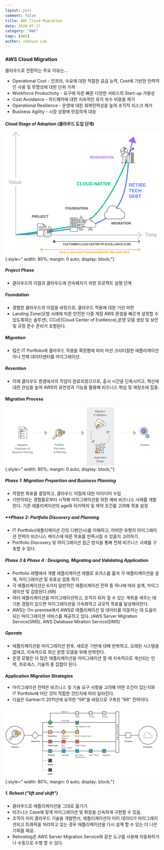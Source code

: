 ```yaml
---
layout: post
comment: false
title: AWS Cloud Migration
date: 2020-07-17
category: "AWS"
tags: [AWS]
author: Jaehyun Lee
---
```

### **AWS Cloud Migration**
클라우드로 전환하는 주요 이유는...
- Operational Cost - 인프라, 수요에 대한 적절한 공급 능력, Cost에 기반한 탄력적인 사용 및 투명성에 대한 단위 가격
- Workforce Productivity - 요구에 따른 빠른 다양한 서비스의 Start-up 가용성
- Cost Avoidance - 하드웨어에 대한 지속적인 유지 보수 비용을 제거
- Operational Resilience - 운영에 대한 회복탄력성을 높여 조직적 리스크 제거
- Business Agility - 시장 상황에 민첩하게 대응

#### **Cloud Stage of Adoption (클라우드 도입 단계)**
![Image](/assets/images/aws/cloud-stages-of-adoption.png){:style=" width:     80%; margin: 0 auto; display: block;"}

##### Project Phase
- 클라우드의 이점과 클라우드에 친숙해지기 위한 프로젝트 실행 단계

##### Foundation
- 경험한 클라우드의 이점을 바탕으로, 클라우드 적용에 대한 기반 마련
- Landing Zone(모범 사례에 따른 안전한 다중 계정 AWS 환경을 빠르게 설정할 수 있도록하는 솔루션), CCoE(Cloud Center of Exellence),운영 모델 생성 및 보안 및 규정 준수 준비가 포함된다.

##### Migration
- 많은 IT Portfolio에 클라우드 적용을 확장함에 따라 미션 크리티컬한 애플리케이션이나 전체 데이터센터를 마이그레이션.

##### Revention
- 이제 클라우드 환경에서의 작업이 완료되었으므로, 출시 시간을 단축시키고, 혁신에 대한 관심을 높여 AWS의 유연성과 기능을 활용해 비즈니스 혁심 및 재창조에 집충.

#### **Migration Process**
![Image](/assets/images/aws/migration_process.png){:style=" width:     80%; margin: 0 auto; display: block;"}

##### **Phase 1: Migration Prepartion and Business Planning**
- 적절한 목표를 결정하고, 클라우드 이점에 대한 아이디어 수립
- 기반이되는 경험들로부터 시작해 마이그레이션을 위한 예비 비즈니스 사례를 개발한다. 기존 애플리케이션의 age와 아키텍처 및 제약 조건를 고려해 목표 설정

##### **Phase 2: Portfolio Discovery and Planning
- IT Portfolio(애플리케이션 간의 디펜던시)를 이해하고, 어떠한 유형의 마이그레이션 전력이 비즈니스 케이스에 따른 목표를 만족시킬 수 있을지 고려하기.
- Portfolio Discovery 및 마이그레이션 접근 방식을 통해 전체 비즈니스 사례를 구축할 수 있다.

##### **Phase 3 & Phase 4 : Designing, Migrating and Validating Application**
- Portfolio 레벨에서 개별 애플리케이션 레벨로 포커스를 옮겨 각 애플리케이션을 설계, 마이그레이션 및 유효성 검증 하기
- 각 애플리케이션은 6가지 일반적인 애플리케이션 전략 중 하나에 따라 설계, 마이그레이션 및 검증된다.(6R)
- 여러 애플리케이션을 마이그레이션하고, 조직이 뒤처 질 수 있는 계획을 세우는 데 기본 경험이 있으면 마이그레이션을 가속화하고 규모적 목표를 달성해야한다.
- AWS는 On-premise에서 AWS로 애플리케이션 및 데이터를 이동하는 데 도움이 되는 마이그레이션 서비스를 제공하고 있다. (AWS Server Migration Service(SMS), AWS Database Miration Service(DMS)
	
##### **Operate**
- 애플리케이션을 마이그레이션 한후, 새로운 기반에 대해 반복하고, 오래된 시스템을 없애고, 지속적으로 최신 운영 모델을 위해 반복한다.
- 운영 모델은 더 많은 애플리케이션을 마이그레이션 할 때 지속적으로 개선되는 인력, 프로세스, 기술의 총 집합이 된다.

#### **Application Migration Strategies**
- 마이그레이션 전략은 비즈니스 및 기술 요구 사항을 고려해 어떤 조건이 있는지와 IT Portfolio에 어던 것이 적합한 것인지에 따라 달라진다.
- 다음은 Gartner가 2011년에 요약한 "5R"을 바탕으로 구축된 "6R" 전략이다.


![Image](/assets/images/aws/6r.png){:style=" width:     80%; margin: 0 auto; display: block;"}

##### **1. Rehost ("lift and shift")**
- 클라우드로 애플리케이션을 그대로 옮기기.
- 비즈니스 Case에 맞게 마이그레이션 및 확장을 신속하게 구현할 수 있음.
- 조직이 이미 클라우드 기술을 개발면서, 애플리케이션이 이미  데이터가 마이그레이션되고 트래픽을 처리하고 있는 경우 애플리케이션을 다시 설계 할 수 있는 더 나은 기회를 제공.
- Rehosting은 AWS Server Migration Service와 같은 도구를 사용해 자동화하거나 수동으로 수행 할 수 있다.
